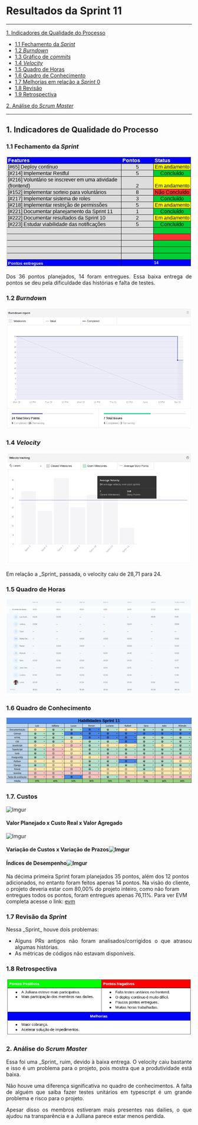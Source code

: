 # Resultados da Sprint 11
------

[1. Indicadores de Qualidade do Processo](#1-indicadores-de-qualidade-do-processo)

* [1.1 Fechamento da _Sprint_](#11-fechamento-da-sprint)
* [1.2 _Burndown_](#12-burndown)
* [1.3 Gráfico de _commits_](#13-grafico-de-commits)
* [1.4 _Velocity_](#14-velocity)
* [1.5 Quadro de Horas](#15-quadro-de-horas)
* [1.6 Quadro de Conhecimento](#16-quadro-de-conhecimento)
* [1.7 Melhorias em relação a _Sprint_ 0](#17-melhorias-em-relação-a-sprint-0)
* [1.8 Revisão](#18-revisao-da-sprint)
* [1.9 Retrospectiva](#19-retrospectiva)

[2. Análise do _Scrum Master_](#2-análise-do-scrum-master)  

------

## 1. Indicadores de Qualidade do Processo

### 1.1 Fechamento da _Sprint_
![](images/results_sprint11.png)

<p align="justify"> Dos 36 pontos planejados, 14 foram entregues. Essa baixa entrega de pontos se deu pela dificuldade das histórias e falta de testes. </p>

### 1.2 _Burndown_

![](images/burndown_sprint11.png)

### 1.4 _Velocity_

![](images/velocity_sprint11.png)

<p align="justify"> Em relação a _Sprint_ passada, o velocity caiu de 28,71 para 24. </p>

### 1.5 Quadro de Horas

![](images/timetable_sprint11.png)

### 1.6 Quadro de Conhecimento

![](images/knowledge_framework_sprint11.png)

### 1.7. Custos
![Imgur](https://i.imgur.com/kugRkNy.png)


#### Valor Planejado x Custo Real x Valor Agregado
![Imgur](https://i.imgur.com/0FKHbW5.png)

#### Variação de Custos x Variação de Prazos![Imgur](https://i.imgur.com/wOPrPnO.png)

#### Índices de Desempenho![Imgur](https://i.imgur.com/YslslFw.png)

Na décima primeira Sprint foram planejados 35 pontos, além dos 12 pontos adicionados, no entanto foram feitos apenas  14 pontos. Na visão do cliente, o projeto deveria estar com 80,00% do projeto inteiro, como não foram entregues todos os pontos, foram entregues apenas 76,11%. Para ver EVM completa acesse o link: [evm](https://docs.google.com/spreadsheets/d/1UhuJbHicONbdPg4TTNmiDS6sEkknskACSvgKSooy36A/edit#gid=0)

### 1.7 Revisão da _Sprint_

<p align="justify">Nessa _Sprint_ houve dois problemas: </p>

<ul align="justify">
<li> Alguns PRs antigos não foram analisados/corrigidos o que atrasou algumas histórias.
<li> As métricas de códigos não estavam disponíveis.
</ul>


### 1.8 Retrospectiva

![](images/retrospective_sprint11.png)

### 2. Análise do _Scrum Master_

<p align="justify"> Essa foi uma _Sprint_ ruim, devido à baixa entrega. O velocity caiu bastante e isso é um problema para o projeto, pois mostra que a produtividade está baixa. <p>

<p align="justify"> Não houve uma diferença significativa no quadro de conhecimentos. A falta de alguém que saiba fazer testes unitários em typescript é um grande problema e risco para o projeto. </p>

<p align="justify"> Apesar disso os membros estiveram mais presentes nas dailies, o que ajudou na transparência e a Julliana parece estar menos perdida. </p>
